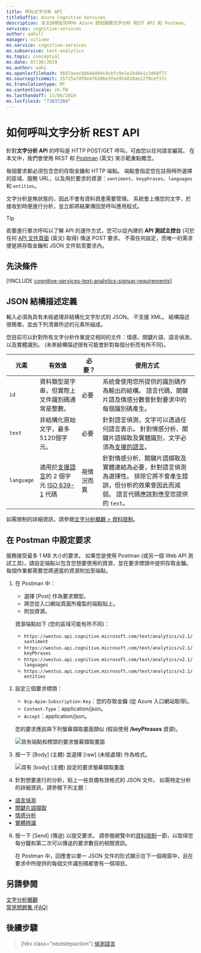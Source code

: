 ```yaml
---
title: 呼叫文字分析 API
titleSuffix: Azure Cognitive Services
description: 本文說明如何呼叫 Azure 認知服務文字分析 REST API 和 Postman。
services: cognitive-services
author: aahill
manager: nitinme
ms.service: cognitive-services
ms.subservice: text-analytics
ms.topic: conceptual
ms.date: 07/30/2019
ms.author: aahi
ms.openlocfilehash: 5697ae4c8864e0b9c4cbfc9e1e1048e1c3d60f77
ms.sourcegitcommit: 35715a7df8e476286e3fee954818ae1278cef1fc
ms.translationtype: MT
ms.contentlocale: zh-TW
ms.lasthandoff: 11/08/2019
ms.locfileid: "73837204"
---
```

# <a name="how-to-call-the-text-analytics-rest-api"></a>如何呼叫文字分析 REST API

針對**文字分析 API** 的呼叫是 HTTP POST/GET 呼叫，可由您以任何語言編寫。 在本文中，我們會使用 REST 和 [Postman](https://chrome.google.com/webstore/detail/postman/fhbjgbiflinjbdggehcddcbncdddomop) \(英文\) 來示範重點概念。

每個要求都必須包含您的存取金鑰和 HTTP 端點。 端點會指定您在註冊時所選擇的區域、服務 URL，以及用於要求的資源：`sentiment`、`keyphrases`、`languages` 和 `entities`。 

文字分析是無狀態的，因此不會有資料資產需要管理。 系統會上傳您的文字、於接收到時便進行分析，並立即將結果傳回至呼叫應用程式。

> [!Tip]
> 若要進行單次呼叫以了解 API 的運作方式，您可以從內建的 **API 測試主控台** (可於任何 [API 文件頁面](https://westcentralus.dev.cognitive.microsoft.com/docs/services/TextAnalytics-v2-1/operations/56f30ceeeda5650db055a3c6) \(英文\) 取得) 傳送 POST 要求。 不需任何設定，而唯一的需求便是將存取金鑰和 JSON 文件貼至要求內。 

## <a name="prerequisites"></a>先決條件

[!INCLUDE [cognitive-services-text-analytics-signup-requirements](../../../../includes/cognitive-services-text-analytics-signup-requirements.md)]

<a name="json-schema"></a>

## <a name="json-schema-definition"></a>JSON 結構描述定義

輸入必須為具有未經處理非結構化文字形式的 JSON。 不支援 XML。 結構描述很簡單，並由下列清單所述的元素所組成。 

您目前可以針對所有文字分析作業提交相同的文件：情感、關鍵片語、語言偵測，以及實體識別。 (未來結構描述很有可能會針對每個分析而有所不同)。

| 元素 | 有效值 | 必要？ | 使用方式 |
|---------|--------------|-----------|-------|
|`id` |資料類型是字串，但實際上文件識別碼通常是整數。 | 必要 | 系統會使用您所提供的識別碼作為輸出的結構。 語言代碼、關鍵片語及情感分數會針對要求中的每個識別碼產生。|
|`text` | 非結構化原始文字，最多5120個字元。 | 必要 | 針對語言偵測，文字可以透過任何語言表示。 針對情感分析、關鍵片語擷取及實體識別，文字必須為[支援的語言](../text-analytics-supported-languages.md)。 |
|`language` | 適用於[支援語言](https://en.wikipedia.org/wiki/List_of_ISO_639-1_codes)的 2 個字元 [ISO 639-1](../text-analytics-supported-languages.md) 代碼 | 視情況而異 | 針對情感分析、關鍵片語擷取及實體連結為必要，針對語言偵測為選擇性。 排除它將不會產生錯誤，但分析的效果會因此而減弱。 語言代碼應該對應至您提供的 `text`。 |

如需限制的詳細資訊，請參閱[文字分析概觀 > 資料限制](../overview.md#data-limits)。 

## <a name="set-up-a-request-in-postman"></a>在 Postman 中設定要求

服務接受最多 1 MB 大小的要求。 如果您是使用 Postman (或另一個 Web API 測試工具)，請設定端點以包含您想要使用的資源，並在要求標頭中提供存取金鑰。 每個作業都需要您將適當的資源附加至端點。 

1. 在 Postman 中：

   + 選擇 [Post] 作為要求類型。
   + 將您從入口網站頁面所複製的端點貼上。
   + 附加資源。

   資源端點如下 (您的區域可能有所不同)：

   + `https://westus.api.cognitive.microsoft.com/text/analytics/v2.1/sentiment`
   + `https://westus.api.cognitive.microsoft.com/text/analytics/v2.1/keyPhrases`
   + `https://westus.api.cognitive.microsoft.com/text/analytics/v2.1/languages`
   + `https://westus.api.cognitive.microsoft.com/text/analytics/v2.1/entities`

2. 設定三個要求標頭：

   + `Ocp-Apim-Subscription-Key`：您的存取金鑰 (從 Azure 入口網站取得)。
   + `Content-Type`：application/json。
   + `Accept`：application/json。

   您的要求應該與下列螢幕擷取畫面類似 (假設使用 **/keyPhrases** 資源)。

   ![具有端點和標頭的要求螢幕擷取畫面](../media/postman-request-keyphrase-1.png)

4. 按一下 [Body] \(主體\) 並選擇 [raw] \(未經處理\) 作為格式。

   ![具有 [body] \(主體\) 設定的要求螢幕擷取畫面](../media/postman-request-body-raw.png)

5. 針對想要進行的分析，貼上一些具備有效格式的 JSON 文件。 如需特定分析的詳細資訊，請參閱下列主題：

  + [語言偵測](text-analytics-how-to-language-detection.md)  
  + [關鍵片語擷取](text-analytics-how-to-keyword-extraction.md)  
  + [情感分析](text-analytics-how-to-sentiment-analysis.md)  
  + [實體辨識](text-analytics-how-to-entity-linking.md)  


6. 按一下 [Send] \(傳送\) 以提交要求。 請參閱總覽中的[資料限制](../overview.md#data-limits)一節，以取得您每分鐘和第二次可以傳送的要求數目的相關資訊。

   在 Postman 中，回應會以單一 JSON 文件的形式顯示在下一個視窗中，且在要求中所提供的每個文件識別碼都會有一個項目。

## <a name="see-also"></a>另請參閱 

 [文字分析概觀](../overview.md)  
 [常見問題集 (FAQ)](../text-analytics-resource-faq.md)

## <a name="next-steps"></a>後續步驟

> [!div class="nextstepaction"]
> [偵測語言](text-analytics-how-to-language-detection.md)
